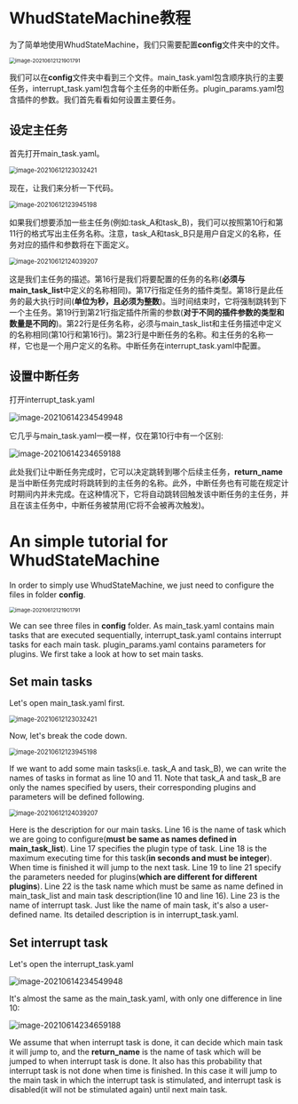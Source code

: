 # WhudStateMachine教程

为了简单地使用WhudStateMachine，我们只需要配置**config**文件夹中的文件。

<img src="images\image-20210612121901791.png" alt="image-20210612121901791" style="zoom: 67%;" />

我们可以在**config**文件夹中看到三个文件。main_task.yaml包含顺序执行的主要任务，interrupt_task.yaml包含每个主任务的中断任务。plugin_params.yaml包含插件的参数。我们首先看看如何设置主要任务。

## 设定主任务

首先打开main_task.yaml。

<img src="images\image-20210612123032421.png" alt="image-20210612123032421" style="zoom: 80%;" />

现在，让我们来分析一下代码。

<img src="images\image-20210612123945198.png" alt="image-20210612123945198" style="zoom:80%;" />

如果我们想要添加一些主任务(例如:task_A和task_B)，我们可以按照第10行和第11行的格式写出主任务名称。注意，task_A和task_B只是用户自定义的名称，任务对应的插件和参数将在下面定义。

<img src="images\image-20210612124039207.png" alt="image-20210612124039207" style="zoom:80%;" />

这是我们主任务的描述。第16行是我们将要配置的任务的名称(**必须与main_task_list**中定义的名称相同)。第17行指定任务的插件类型。第18行是此任务的最大执行时间(**单位为秒，且必须为整数**)。当时间结束时，它将强制跳转到下一个主任务。第19行到第21行指定插件所需的参数(**对于不同的插件参数的类型和数量是不同的**)。第22行是任务名称，必须与main_task_list和主任务描述中定义的名称相同(第10行和第16行)。第23行是中断任务的名称。和主任务的名称一样，它也是一个用户定义的名称。中断任务在interrupt_task.yaml中配置。

## 设置中断任务

打开interrupt_task.yaml

<img src="images\image-20210614234549948.png" alt="image-20210614234549948" />

它几乎与main_task.yaml一模一样，仅在第10行中有一个区别:

<img src="images\image-20210614234659188.png" alt="image-20210614234659188" />

此处我们让中断任务完成时，它可以决定跳转到哪个后续主任务，**return_name**是当中断任务完成时将跳转到的主任务的名称。此外，中断任务也有可能在规定计时期间内并未完成。在这种情况下，它将自动跳转回触发该中断任务的主任务，并且在该主任务中，中断任务被禁用(它将不会被再次触发)。

# An simple tutorial for WhudStateMachine

In order to simply use WhudStateMachine, we just need to configure the files in folder **config**.

<img src="images\image-20210612121901791.png" alt="image-20210612121901791" style="zoom: 67%;" />

We can see three files in **config** folder. As main_task.yaml contains main tasks that are executed sequentially, interrupt_task.yaml contains interrupt tasks for each main task. plugin_params.yaml contains parameters for plugins. We first take a look at how to set main tasks.

## Set main tasks

Let's open main_task.yaml first.

<img src="images\image-20210612123032421.png" alt="image-20210612123032421" style="zoom: 80%;" />

Now, let's break the code down.

<img src="images\image-20210612123945198.png" alt="image-20210612123945198" style="zoom:80%;" />

If we want to add some main tasks(i.e. task_A and task_B), we can write the names of tasks in format as line 10 and 11. Note that task_A and task_B are only the names specified by users, their corresponding plugins and parameters will be defined following.

<img src="images\image-20210612124039207.png" alt="image-20210612124039207" style="zoom:80%;" />

Here is the description for our main tasks. Line 16 is the name of task which we are going to configure(**must be same as names defined in main_task_list**). Line 17 specifies the  plugin type of task. Line 18 is the maximum executing time for this task(**in seconds and must be integer**). When time is finished it will jump to the next task. Line 19 to line 21 specify the parameters needed for plugins(**which are different for different plugins**). Line 22 is the task name which must be same as name defined in main_task_list and main task description(line 10 and line 16). Line 23 is the name of interrupt task. Just like the name of main task, it's also a user-defined name. Its detailed description is in interrupt_task.yaml. 

## Set interrupt task

Let's open the interrupt_task.yaml

<img src="images\image-20210614234549948.png" alt="image-20210614234549948" />

It's almost the same as the main_task.yaml, with only one difference in line 10:

<img src="images\image-20210614234659188.png" alt="image-20210614234659188" />

 We assume that when interrupt task is done, it can decide which main task it will jump to, and the **return_name** is the name of task which will be jumped to  when interrupt task is done.  It also has this probability that interrupt task is not done when time is finished. In this case it will jump to the main task in which the interrupt task is stimulated, and interrupt task is disabled(it will not be stimulated again) until next main task.